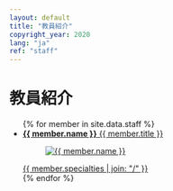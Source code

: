 ```yaml
---
layout: default
title: "教員紹介"
copyright_year: 2020
lang: "ja"
ref: "staff"
---
```


<h1 class="nav2">教員紹介</h1>
<section>
  <ul class="staff">
    {% for member in site.data.staff %}
      <li>
        <a href="/staff/{{ member.id }}.html">
          <b>{{ member.name }}</b> {{ member.title }}<br>
          <figure><img src="image/{{ member.image }}" alt="{{ member.name }}"></figure>
          {{ member.specialties | join: "/" }}
        </a>
      </li>
    {% endfor %}
  </ul>
</section>
